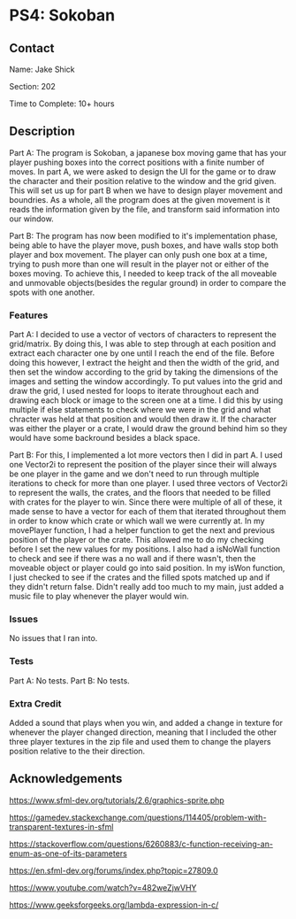 # PS4: Sokoban

## Contact
Name: Jake Shick

Section: 202

Time to Complete: 10+ hours


## Description
Part A: 
The program is Sokoban, a japanese box moving game that has your player pushing boxes into the correct positions with a finite number of moves.  In part A, we were asked to design the UI for the game or to draw the character and their position relative to the window and the grid given.  This will set us up for part B when we have to design player movement and boundries.  As a whole, all the program does at the given movement is it reads the information given by the file, and transform said information into our window.

Part B:
The program has now been modified to it's implementation phase, being able to have the player move, push boxes, and have walls stop both player and box movement.  The player can only push one box at a time, trying to push more than one will result in the player not or either of the boxes moving.  To achieve this, I needed to keep track of the all moveable and unmovable objects(besides the regular ground) in order to compare the spots with one another.  

### Features
Part A: 
I decided to use a vector of vectors of characters to represent the grid/matrix.  By doing this, I was able to step through at each position and extract each character one by one until I reach the end of the file.  Before doing this however, I extract the height and then the width of the grid, and then set the window according to the grid by taking the dimensions of the images and setting the window accordingly.  To put values into the grid and draw the grid, I used nested for loops to iterate throughout each and drawing each block or image to the screen one at a time.  I did this by using multiple if else statements to check where we were in the grid and what chracter was held at that position and would then draw it.  If the character was either the player or a crate, I would draw the ground behind him so they would have some backround besides a black space.  

Part B:
For this, I implemented a lot more vectors then I did in part A.  I used one Vector2i to represent the position of the player since their will always be one player in the game and we don't need to run through multiple iterations to check for more than one player.  I used three vectors of Vector2i to represent the walls, the crates, and the floors that needed to be filled with crates for the player to win.  Since there were multiple of all of these, it made sense to have a vector for each of them that iterated throughout them in order to know which crate or which wall we were currently at.  In my movePlayer function, I had a helper function to get the next and previous position of the player or the crate.  This allowed me to do my checking before I set the new values for my positions.  I also had a isNoWall function to check and see if there was a no wall and if there wasn't, then the moveable object or player could go into said position.  In my isWon function, I just checked to see if the crates and the filled spots matched up and if they didn't return false.  Didn't really add too much to my main, just added a music file to play whenever the player would win.

### Issues
No issues that I ran into.

### Tests
Part A: No tests.
Part B: No tests.

### Extra Credit
Added a sound that plays when you win, and added a change in texture for whenever the player changed direction, meaning that I included the other three player textures in the zip file and used them to change the players position relative to the their direction.

## Acknowledgements
https://www.sfml-dev.org/tutorials/2.6/graphics-sprite.php

https://gamedev.stackexchange.com/questions/114405/problem-with-transparent-textures-in-sfml

https://stackoverflow.com/questions/6260883/c-function-receiving-an-enum-as-one-of-its-parameters

https://en.sfml-dev.org/forums/index.php?topic=27809.0

https://www.youtube.com/watch?v=482weZjwVHY

https://www.geeksforgeeks.org/lambda-expression-in-c/
